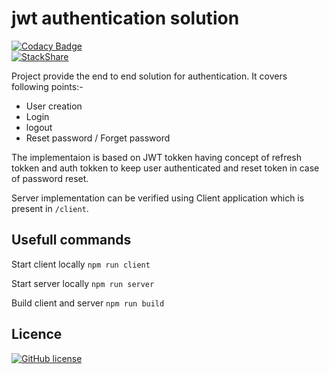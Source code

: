# jwt authentication solution

[![Codacy Badge](https://api.codacy.com/project/badge/Grade/37a5a6dcf7f84a6ba3a7b4c379b40b65)](https://www.codacy.com/app/tushar/jwt-authentication-solution?utm_source=github.com&amp;utm_medium=referral&amp;utm_content=nimjetushar/jwt-authentication-solution&amp;utm_campaign=Badge_Grade)
<br/>
[![StackShare](https://img.shields.io/badge/tech-stack-0690fa.svg?style=flat)](https://stackshare.io/nimjetushar/jwt-authentication-solution)

Project provide the end to end solution for authentication. 
It covers following points:-
 - User creation
 - Login
 - logout
 - Reset password / Forget password
 
The implementaion is based on JWT tokken having concept of refresh tokken and auth tokken to keep user authenticated and reset token in case of password reset.

Server implementation can be verified using Client application which is present in `/client`.

## Usefull commands

Start client locally
```npm run client```

Start server locally
```npm run server```

Build client and server
```npm run build```

## Licence

[![GitHub license](https://img.shields.io/github/license/nimjetushar/jwt-authentication-solution.svg)](https://github.com/nimjetushar/jwt-authentication-solution/blob/master/LICENSE)



